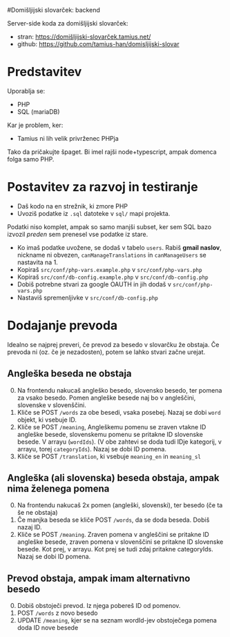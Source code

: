 #Domišljijski slovarček: backend

Server-side koda za domišljijski slovarček:

* stran: https://domišljijski-slovarček.tamius.net/
* github: https://github.com/tamius-han/domisljijski-slovar

# Predstavitev

Uporablja se:

* PHP
* SQL (mariaDB)

Kar je problem, ker:

* Tamius ni lih velik privrženec PHPja

Tako da pričakujte špaget. Bi imel rajši node+typescript, ampak domenca folga samo PHP.

# Postavitev za razvoj in testiranje

* Daš kodo na en strežnik, ki zmore PHP
* Uvoziš podatke iz `.sql` datoteke v `sql/` mapi projekta.

Podatki niso komplet, ampak so samo manjši subset, ker sem SQL bazo izvozil _preden_ sem prenesel vse podatke iz stare. 

* Ko imaš podatke uvožene, se dodaš v tabelo `users`. Rabiš **gmail naslov**, nickname ni obvezen, `canManageTranslations` in `canManageUsers` se nastavita na 1.
* Kopiraš `src/conf/php-vars.example.php` v `src/conf/php-vars.php` 
* Kopiraš `src/conf/db-config.example.php` v `src/conf/db-config.php`
* Dobiš potrebne stvari za google OAUTH in jih dodaš v `src/conf/php-vars.php`
* Nastaviš spremenljivke v `src/conf/db-config.php`

# Dodajanje prevoda

Idealno se najprej preveri, če prevod za besedo v slovarčku že obstaja. Če prevoda ni (oz. če je nezadosten), potem se lahko stvari začne urejat.

## Angleška beseda ne obstaja
0.  Na frontendu nakucaš angleško besedo, slovensko besedo, ter pomena za vsako besedo. Pomen angleške besede naj bo v angleščini, slovenske v slovenščini.
1.  Kliče se POST `/words` za obe besedi, vsaka posebej. Nazaj se dobi `word` objekt, ki vsebuje ID.
2.  Kliče se POST `/meaning`, Angleškemu pomenu se zraven vtakne ID angleške besede, slovenskemu pomenu se pritakne ID slovenske besede. V arrayu (`wordIds`). (V obe zahtevi se doda tudi IDje kategorij, v arrayu, torej `categoryIds`). Nazaj se dobi ID pomena.
3.  Kliče se POST `/translation`, ki vsebuje `meaning_en` in `meaning_sl`

## Angleška (ali slovenska) beseda obstaja, ampak nima želenega pomena

0. Na frontendu nakucaš 2x pomen (angleški, slovenski), ter besedo (če ta še ne obstaja)
1. Če manjka beseda se kliče POST `/words`, da se doda beseda. Dobiš nazaj ID.
1. Kliče se POST `/meaning`. Zraven pomena v angleščini se pritakne ID angleške besede, zraven pomena v slovenščini se pritakne ID slovenske besede. Kot prej, v arrayu. Kot prej se tudi zdaj pritakne categoryIds. Nazaj se dobi ID pomena.

## Prevod obstaja, ampak imam alternativno besedo

0. Dobiš obstoječi prevod. Iz njega pobereš ID od pomenov.
1. POST `/words` z novo besedo
2. UPDATE `/meaning`, kjer se na seznam wordId-jev obstoječega pomena doda ID nove besede
